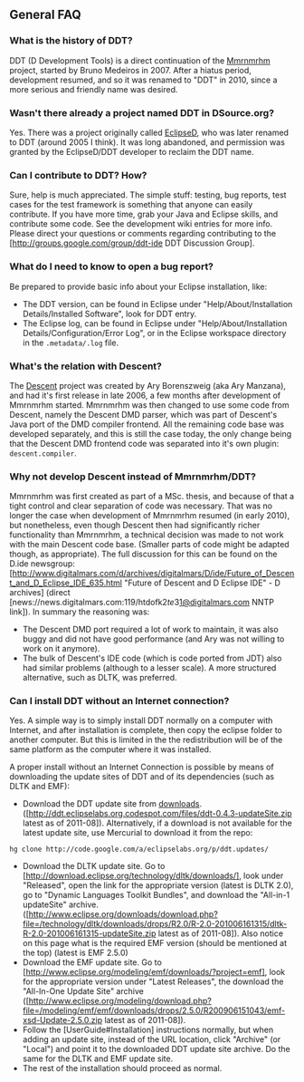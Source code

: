 
## General FAQ

### What is the history of DDT?

DDT (D Development Tools) is a direct continuation of the [Mmrnmrhm](http://www.dsource.org/projects/descent/wiki/Mmrnmhrm) project, started by Bruno Medeiros in 2007. After a hiatus period, development resumed, and so it was renamed to "DDT" in 2010, since a more serious and friendly name was desired.

### Wasn't there already a project named DDT in DSource.org?
Yes. There was a project originally called [EclipseD](http://www.dsource.org/projects/eclipsed), who was later renamed to DDT (around 2005 I think). It was long abandoned, and permission was granted by the EclipseD/DDT developer to reclaim the DDT name.


### Can I contribute to DDT? How?
Sure, help is much appreciated. The simple stuff: testing, bug reports, test cases for the test framework is something that anyone can easily contribute. If you have more time, grab your Java and Eclipse skills, and contribute some code. See the development wiki entries for more info.
Please direct your questions or comments regarding contributing to the [http://groups.google.com/group/ddt-ide DDT Discussion Group].

### What do I need to know to open a bug report?
Be prepared to provide basic info about your Eclipse installation, like:
 * The DDT version, can be found in Eclipse under "Help/About/Installation Details/Installed Software", look for DDT entry.
 * The Eclipse log, can be found in Eclipse under "Help/About/Installation Details/Configuration/Error Log", or in the Eclipse workspace directory in the `.metadata/.log` file.


### What's the relation with Descent?
The [Descent](http://www.dsource.org/projects/descent) project was created by Ary Borenszweig (aka Ary Manzana), and had it's first release in late 2006, a few months after development of Mmrnmrhm started. Mmrnmrhm was then changed to use some code from Descent, namely the Descent DMD parser, which was part of Descent's Java port of the DMD compiler frontend. All the remaining code base was developed separately, and this is still the case today, the only change being that the Descent DMD frontend code was separated into it's own plugin: `descent.compiler`.

### Why not develop Descent instead of Mmrnmrhm/DDT?
Mmrnmrhm was first created as part of a MSc. thesis, and because of that a tight control and clear separation of code was necessary. That was no longer the case when development of Mmrnmrhm resumed (in early 2010), but nonetheless, even though Descent then had significantly richer functionality than Mmrnmrhm, a technical decision was made to not work with the main Descent code base. (Smaller parts of code might be adapted though, as appropriate).
The full discussion for this can be found on the D.ide newsgroup: [http://www.digitalmars.com/d/archives/digitalmars/D/ide/Future_of_Descent_and_D_Eclipse_IDE_635.html "Future of Descent and D Eclipse IDE" - D archives] (direct [news://news.digitalmars.com:119/htdofk$2te3$1@digitalmars.com NNTP link]). In summary the reasoning was:
 * The Descent DMD port required a lot of work to maintain, it was also buggy and did not have good performance (and Ary was not willing to work on it anymore).
 * The bulk of Descent's IDE code (which is code ported from JDT) also had similar problems (although to a lesser scale). A more structured alternative, such as DLTK, was preferred.

### Can I install DDT without an Internet connection?
Yes. A simple way is to simply install DDT normally on a computer with Internet, and after installation is complete, then copy the eclipse folder to another computer. But this is limited in the the redistribution will be of the same platform as the computer where it was installed.


A proper install without an Internet Connection is possible by means of downloading the update sites of DDT and of its dependencies (such as DLTK and EMF):
 * Download the DDT update site from [downloads](http://code.google.com/a/eclipselabs.org/p/ddt/downloads/list). ([http://ddt.eclipselabs.org.codespot.com/files/ddt-0.4.3-updateSite.zip latest as of 2011-08]). Alternatively, if a download is not available for the latest update site, use Mercurial to download it from the repo:
```
hg clone http://code.google.com/a/eclipselabs.org/p/ddt.updates/
```
 * Download the DLTK update site. Go to [http://download.eclipse.org/technology/dltk/downloads/], look under "Released", open the link for the appropriate version (latest is DLTK 2.0), go to "Dynamic Languages Toolkit Bundles", and download the "All-in-1 updateSite" archive. ([http://www.eclipse.org/downloads/download.php?file=/technology/dltk/downloads/drops/R2.0/R-2.0-201006161315/dltk-R-2.0-201006161315-updateSite.zip latest as of 2011-08]). Also notice on this page what is the required EMF version (should be mentioned at the top) (latest is EMF 2.5.0)
 * Download the EMF update site. Go to [http://www.eclipse.org/modeling/emf/downloads/?project=emf], look for the appropriate version under "Latest Releases", the download the "All-In-One Update Site" archive ([http://www.eclipse.org/modeling/download.php?file=/modeling/emf/emf/downloads/drops/2.5.0/R200906151043/emf-xsd-Update-2.5.0.zip latest as of 2011-08]).
 * Follow the [UserGuide#Installation] instructions normally, but when adding an update site, instead of the URL location, click "Archive" (or "Local") and point it to the downloaded DDT update site archive. Do the same for the DLTK and EMF update site.
 * The rest of the installation should proceed as normal.